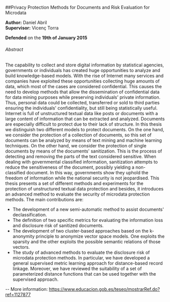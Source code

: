 ##Privacy Protection Methods for Documents and Risk Evaluation for Microdata

**Author:** Daniel Abril <br>
**Supervisor:** Vicenç Torra

**Defended** on the **19th of January 2015**

###### Abstract
The capability to collect and store digital information by statistical agencies, governments or individuals has created huge opportunities to analyze and build knowledge-based models. With the rise of Internet many services and companies have exploited these opportunities collecting huge amounts of data, which most of the cases are considered confidential. This causes the need to develop methods that allow the dissemination of confidential data for data mining purposes while preserving individuals' private information.  Thus, personal data could be collected, transferred or sold to third parties ensuring the individuals' confidentiality, but still being statistically useful.  Internet is full of unstructured textual data like posts or documents with a large content of information that can be extracted and analyzed. Documents are especially difficult to protect due to their lack of structure. In this thesis we distinguish two different models to protect documents. On the one hand, we consider the protection of a collection of documents, so this set of documents can be analyzed by means of text mining and machine learning techniques. On the other hand, we consider the protection of single documents by means of the documents' sanitization. This is the process of detecting and removing the parts of the text considered sensitive.  When dealing with governmental classified information, sanitization attempts to reduce the sensitiveness of the document, possibly yielding a non-classified document. In this way, governments show they uphold the freedom of information while the national security is not jeopardised.  This thesis presents a set of different methods and experiments for the protection of unstructured textual data protection and besides, it introduces an advanced method to evaluate the security of microdata protection methods.  The main contributions are: 

* The development of a new semi-automatic method to assist documents' declassification.
* The definition of two specific metrics for evaluating the information loss and disclosure risk of sanitized documents.
* The development of two cluster-based approaches based on the k-anonymity principle to anonymize vector space models. One exploits the sparsity and the other exploits the possible semantic relations of those vectors.
* The study of advanced methods to evaluate the disclosure risk of microdata protection methods. In particular, we have developed a general supervised metric learning approach for distance-based record linkage. Moreover, we have reviewed the suitability of a set of parameterized distance functions that can be used together with the supervised approach.

--
More information: https://www.educacion.gob.es/teseo/mostrarRef.do?ref=1127877
